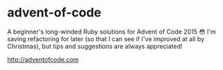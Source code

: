 # advent-of-code
A beginner's long-winded Ruby solutions for Advent of Code 2015 😳
I'm saving refactoring for later (so that I can see if I've improved at all by Christmas), but tips and suggestions are always appreciated!

http://adventofcode.com

